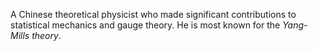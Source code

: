 A Chinese theoretical physicist who made significant contributions to statistical mechanics and gauge theory. He is most known for the *Yang-Mills theory*.
